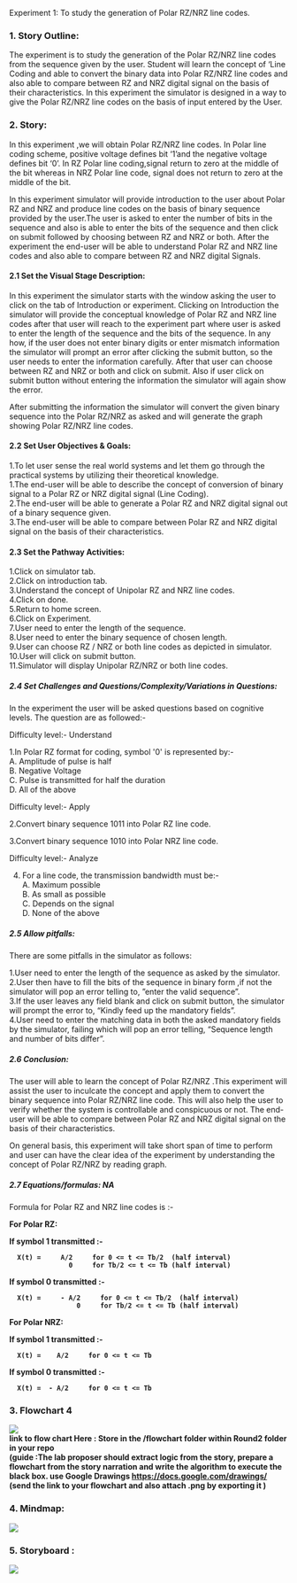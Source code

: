 
Experiment 1: To study the generation of Polar RZ/NRZ line codes.

### 1. Story Outline:

The experiment is to study the generation of the Polar RZ/NRZ line codes from the sequence given by the user. Student will learn the concept of ‘Line Coding and able to convert the binary data into Polar RZ/NRZ line codes and also able to compare between RZ and NRZ digital signal on the basis of their characteristics. In this experiment the simulator is designed in a way to give the Polar RZ/NRZ line codes on the basis of input entered by the User.

### 2. Story:

In this experiment ,we will obtain Polar RZ/NRZ  line codes. In Polar line coding scheme, positive voltage defines bit ‘1’and the negative voltage defines bit ‘0’. In RZ Polar line coding,signal return to zero at the middle of the bit whereas in NRZ Polar line code, signal does not return to zero at the middle of the bit.

In this experiment simulator will provide introduction to the user about Polar RZ and NRZ and produce line codes on the basis of  binary sequence provided by the user.The user is asked to enter the number of bits in the sequence and also is able to enter the bits of the sequence and then click on submit followed by choosing between RZ and NRZ or both. After the experiment the  end-user will be able to understand Polar RZ and NRZ line codes and also able to compare between RZ and NRZ digital Signals.

#### 2.1 Set the Visual Stage Description:

In this experiment the simulator starts with the window asking the user to click on the tab of Introduction or experiment. Clicking on Introduction the simulator will provide the conceptual knowledge of Polar RZ and NRZ line codes after that user will reach to the experiment part where user is asked to enter the length of the sequence and  the bits of the sequence. In any how, if the user does not enter binary digits or enter mismatch information the simulator will prompt an error after clicking the submit button, so the user needs to enter the information carefully. After that user can choose between RZ and NRZ or both and click on submit. Also if user click on submit button without entering the information the simulator will again show the error.

After submitting the information the simulator will convert the given binary sequence into the Polar RZ/NRZ as asked and will generate the graph showing Polar RZ/NRZ line codes.

#### 2.2 Set User Objectives & Goals:

1.To let user sense the real world systems and let them go through the practical systems by utilizing their theoretical knowledge.<br>
1.The end-user will be able to describe the concept of conversion of binary signal to a Polar RZ or NRZ digital signal (Line Coding).<br>
2.The end-user will be able to generate a Polar RZ and NRZ digital signal out of a binary sequence given.<br>
3.The end-user will be able to compare between Polar RZ and NRZ digital signal on the basis of their characteristics.<br>

#### 2.3 Set the Pathway Activities:

1.Click on simulator tab.<br>
2.Click on introduction tab.<br>
3.Understand the concept of Unipolar RZ and NRZ line codes.<br>
4.Click on done.<br>
5.Return to home screen.<br>
6.Click on Experiment.<br>
7.User need to enter the length of the sequence.<br>
8.User need to enter the binary sequence of chosen length.<br>
9.User can choose  RZ / NRZ or both line codes as depicted in simulator.<br>
10.User will click on submit button.<br>
11.Simulator will display Unipolar RZ/NRZ or both line codes.<br>

##### 2.4 Set Challenges and Questions/Complexity/Variations in Questions:

In the experiment the user will be asked questions based on cognitive levels. The question are as followed:-

Difficulty level:- Understand

1.In Polar RZ format for coding, symbol '0' is represented by:-<br>
 A. Amplitude of pulse is half<br>
 B. Negative Voltage<br>
 C. Pulse is transmitted for half the duration<br>
 D. All of the above<br>
 
 
Difficulty level:- Apply<br>
 
2.Convert binary sequence 1011 into Polar RZ line code.<br>

3.Convert binary sequence 1010 into Polar NRZ line code.<br>


Difficulty level:- Analyze

4. For a line code, the transmission bandwidth must be:-<br>
 A. Maximum possible<br>
 B. As small as possible<br>
 C. Depends on the signal<br>
 D. None of the above<br>
 
 
 



##### 2.5 Allow pitfalls:

There are some pitfalls in the simulator as follows:<br>

1.User need to enter the length of the sequence as asked by the simulator.<br>
2.User then have to fill the bits of the sequence in binary form ,if not the simulator will pop an error telling to, ”enter the valid sequence”.<br>
3.If the user leaves any field blank and click on submit button, the simulator will prompt the error to, “Kindly feed up the mandatory fields”.<br>
4.User need to enter the matching data in both the asked mandatory fields by the simulator, failing which will pop an error telling, “Sequence length and number of bits 	differ”.<br>

##### 2.6 Conclusion:

The user will able to learn the concept of Polar RZ/NRZ .This experiment will assist the user to inculcate the concept and apply them to convert the binary sequence into Polar RZ/NRZ line code. This will also help the user to verify whether the system is controllable and conspicuous or not. The end-user will be able to compare between Polar RZ and NRZ digital signal on the basis of their characteristics.

On general basis, this experiment will take short span of time to perform  and user can  have the clear idea of the experiment by understanding the concept of Polar RZ/NRZ by reading graph.

##### 2.7 Equations/formulas: NA
Formula for Polar RZ and NRZ line codes is :- 

<b> For Polar RZ: <b> 
      
If symbol 1 transmitted :-
      
      X(t) =     A/2     for 0 <= t <= Tb/2  (half interval) 
                   0     for Tb/2 <= t <= Tb (half interval) 
                          
  If symbol 0 transmitted :- <br>

      X(t) =     - A/2     for 0 <= t <= Tb/2  (half interval) 
                     0     for Tb/2 <= t <= Tb (half interval)  
      
<b> For Polar NRZ: <b> 
      
If symbol 1 transmitted :- 
      
      X(t) =    A/2     for 0 <= t <= Tb  
                                           
  If symbol 0 transmitted :-

      X(t) =  - A/2     for 0 <= t <= Tb 
      



### 3. Flowchart 4
<img src="flowchart/FLOWCHART.png"/><br>
link to flow chart Here : Store in the  /flowchart folder within Round2 folder in your repo
<br>
(guide :The lab proposer should extract logic from the story, prepare a flowchart from the story narration and write the algorithm to execute the black box.  use Google Drawings https://docs.google.com/drawings/ (send the link to your flowchart and also attach .png by exporting it )

### 4. Mindmap:
<img src="mindmap/polar.png"/>


### 5. Storyboard :
<img src="storyboard/STORYBOARD UNIPOLAR.png">

